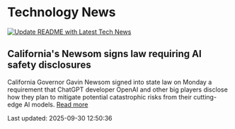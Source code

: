 # Technology News

[![Update README with Latest Tech News](https://github.com/tcdtist/daily-tech-digest/actions/workflows/main.yml/badge.svg)](https://github.com/tcdtist/daily-tech-digest/actions/workflows/main.yml)

## California's Newsom signs law requiring AI safety disclosures
California Governor Gavin Newsom signed into state law on Monday a requirement that ChatGPT developer OpenAI and other big players disclose how they plan to mitigate potential catastrophic risks from their cutting-edge AI models.
[Read more](https://www.cnbc.com/2025/09/29/californias-newsom-signs-law-requiring-ai-safety-disclosures.html)



Last updated: 2025-09-30 12:50:36